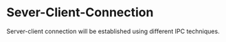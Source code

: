 # Sever-Client-Connection
Server-client connection will be established using different IPC techniques.
